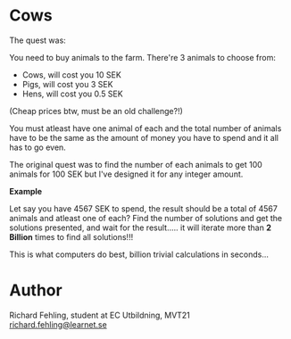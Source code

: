 # Cows
The quest was:

You need to buy animals to the farm. There're 3 animals to choose from:
- Cows, will cost you 10 SEK
- Pigs, will cost you 3 SEK
- Hens, will cost you 0.5 SEK

(Cheap prices btw, must be an old challenge?!)

You must atleast have one animal of each and the total number of animals have to be the same as the amount of money you have to spend
and it all has to go even.

The original quest was to find the number of each animals to get 100 animals for 100 SEK but I've designed it for any integer amount.

**Example**

Let say you have 4567 SEK to spend, the result should be a total of 4567 animals and atleast one of each?
Find the number of solutions and get the solutions presented, and wait for the result..... it will iterate more than **2 Billion** times
to find all solutions!!!

This is what computers do best, billion trivial calculations in seconds...

# Author
Richard Fehling, student at EC Utbildning, MVT21<br/>
richard.fehling@learnet.se
